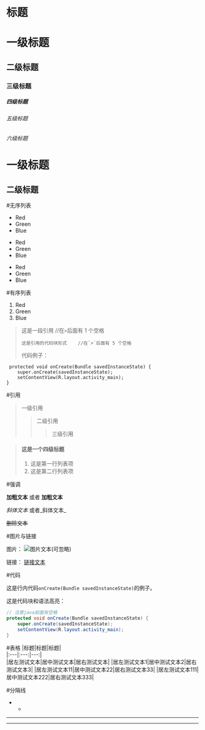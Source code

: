 # 标题 

# 一级标题
## 二级标题
### 三级标题
##### 四级标题
###### 五级标题
###### 六级标题


一级标题
======

二级标题
---------

#无序列表

- Red
- Green
- Blue

* Red
* Green
* Blue

+ Red
+ Green
+ Blue

#有序列表

1. Red
2. Green
3. Blue


> 这是一段引用    //在`>`后面有 1 个空格
> 
>     这是引用的代码块形式    //在`>`后面有 5 个空格
>     
> 代码例子：
>   
     protected void onCreate(Bundle savedInstanceState) {
        super.onCreate(savedInstanceState);
        setContentView(R.layout.activity_main);
    }

#引用
> 一级引用
> > 二级引用
> > > 三级引用

> #### 这是一个四级标题
> 
> 1. 这是第一行列表项
> 2. 这是第二行列表项

#强调

**加粗文本** 或者 __加粗文本__

*斜体文本*  或者_斜体文本_

~~删除文本~~


#图片与链接


图片：![]()    ![图片文本(可忽略)](图片地址)

链接：[]()     [链接文本](链接地址)

#代码   
 
这是行内代码`onCreate(Bundle savedInstanceState)`的例子。

这是代码块和语法高亮：  

``` java
// 注意java前面有空格  
protected void onCreate(Bundle savedInstanceState) {
    super.onCreate(savedInstanceState);
    setContentView(R.layout.activity_main);
}
```



#表格
|标题|标题|标题|  
|:---|:---:|---:|  
|居左测试文本|居中测试文本|居右测试文本|
|居左测试文本1|居中测试文本2|居右测试文本3|
|居左测试文本11|居中测试文本22|居右测试文本33|
|居左测试文本111|居中测试文本222|居右测试文本333|


#分隔线
* * 
---
___


